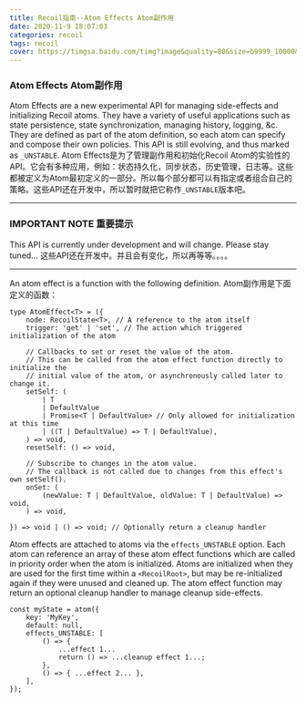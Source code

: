 ```yaml
---
title: Recoil指南--Atom Effects Atom副作用
date: 2020-11-9 18:07:03
categories: recoil
tags: recoil
cover: https://timgsa.baidu.com/timg?image&quality=80&size=b9999_10000&sec=1604927354781&di=dc59152681710570285cadf98f3c7dfa&imgtype=0&src=http%3A%2F%2Fpic1.win4000.com%2Fwallpaper%2F2020-01-14%2F5e1d52cec7163.jpg
---
```

### Atom Effects Atom副作用
Atom Effects are a new experimental API for managing side-effects and initializing Recoil atoms. They have a variety of useful applications such as state persistence, state synchronization, managing history, logging, &c. They are defined as part of the atom definition, so each atom can specify and compose their own policies. This API is still evolving, and thus marked as `_UNSTABLE`.
Atom Effects是为了管理副作用和初始化Recoil Atom的实验性的API。它会有多种应用，例如：状态持久化，同步状态，历史管理，日志等。这些都被定义为Atom最初定义的一部分。所以每个部分都可以有指定或者组合自己的策略。这些API还在开发中，所以暂时就把它称作`_UNSTABLE`版本吧。

----------------------------------------------------------------------------------------------------------------------------------------------------------------------------------------------------------------------------------------------------

### IMPORTANT NOTE 重要提示
This API is currently under development and will change. Please stay tuned...
这些API还在开发中。并且会有变化，所以再等等。。。。

----------------------------------------------------------------------------------------------------------------------------------------------------------------------------------------------------------------------------------------------------

An atom effect is a function with the following definition.
Atom副作用是下面定义的函数：
```
type AtomEffect<T> = ({
    node: RecoilState<T>, // A reference to the atom itself
    trigger: 'get' | 'set', // The action which triggered initialization of the atom

    // Callbacks to set or reset the value of the atom.
    // This can be called from the atom effect function directly to initialize the
    // initial value of the atom, or asynchronously called later to change it.
    setSelf: (
        | T
        | DefaultValue
        | Promise<T | DefaultValue> // Only allowed for initialization at this time
        | ((T | DefaultValue) => T | DefaultValue),
    ) => void,
    resetSelf: () => void,

    // Subscribe to changes in the atom value.
    // The callback is not called due to changes from this effect's own setSelf().
    onSet: (
        (newValue: T | DefaultValue, oldValue: T | DefaultValue) => void,
    ) => void,

}) => void | () => void; // Optionally return a cleanup handler
```
Atom effects are attached to atoms via the `effects_UNSTABLE` option. Each atom can reference an array of these atom effect functions which are called in priority order when the atom is initialized. Atoms are initialized when they are used for the first time within a `<RecoilRoot>`, but may be re-initialized again if they were unused and cleaned up. The atom effect function may return an optional cleanup handler to manage cleanup side-effects.
```
const myState = atom({
    key: 'MyKey',
    default: null,
    effects_UNSTABLE: [
        () => {
            ...effect 1...
            return () => ...cleanup effect 1...;
        },
        () => { ...effect 2... },
    ],
});
```
